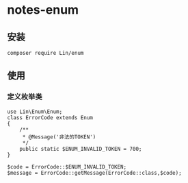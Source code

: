 # notes-enum

## 安装

~~~
composer require Lin/enum
~~~

## 使用

### 定义枚举类

~~~
use Lin\Enum\Enum;
class ErrorCode extends Enum
{
    /**
     * @Message('非法的TOKEN')
     */
    public static $ENUM_INVALID_TOKEN = 700;
}
~~~

~~~
$code = ErrorCode::$ENUM_INVALID_TOKEN;
$message = ErrorCode::getMessage(ErrorCode::class,$code);
~~~